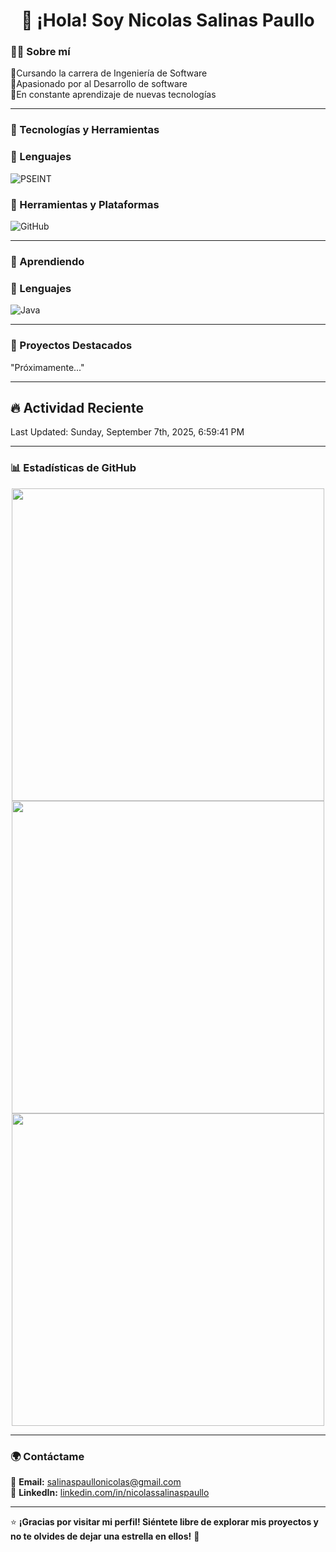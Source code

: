 <h1 align="center">👋 ¡Hola! Soy Nicolas Salinas Paullo</h1>  

### 👨‍💻 Sobre mí

🔹Cursando la carrera de Ingeniería de Software  
🔹Apasionado por al Desarrollo de software  
🔹En constante aprendizaje de nuevas tecnologías

---

### 🚀 Tecnologías y Herramientas   

### 🔹 Lenguajes  

![PSEINT](https://img.shields.io/badge/PSeInt-00599C?style=for-the-badge&logoColor=white)

### 🔹 Herramientas y Plataformas  

![GitHub](https://img.shields.io/badge/GitHub-181717?style=for-the-badge&logo=github&logoColor=white) 

---

### 🧠 Aprendiendo   

### 🔹 Lenguajes  

![Java](https://img.shields.io/badge/Java-ED8B00?style=for-the-badge&logo=openjdk&logoColor=white)

---

### 📌 Proyectos Destacados  

"Próximamente..."

---

## 🔥 Actividad Reciente  
<!--RECENT_ACTIVITY:start-->
<!--RECENT_ACTIVITY:end-->
<!--RECENT_ACTIVITY:last_update-->
Last Updated: Sunday, September 7th, 2025, 6:59:41 PM
<!--RECENT_ACTIVITY:last_update_end-->

---

### 📊 Estadísticas de GitHub  

<div align="center">

<td align="center">
      <img src="https://github-readme-stats.vercel.app/api?username=Nicolas8x&show_icons=true&theme=radical" width="500px"/>
    </td>

<td align="center">
  <img src="https://github-readme-streak-stats.herokuapp.com/?user=Nicolas8x&theme=radical" width="500px"/>
</td>

<td align="center">
      <img src="https://github-readme-stats.vercel.app/api/top-langs/?username=Nicolas8x&layout=compact&langs_count=6&theme=radical" width="500px"/>
    </td>
</div>

---

### 🌍 Contáctame  

📩 **Email:** [salinaspaullonicolas@gmail.com](mailto:salinaspaullonicolas@gmail.com)  
💼 **LinkedIn:** [linkedin.com/in/nicolassalinaspaullo](www.linkedin.com/in/gian-nicolas-joaquin-salinas-paullo-b452b3356)  

---

⭐ **¡Gracias por visitar mi perfil! Siéntete libre de explorar mis proyectos y no te olvides de dejar una estrella en ellos!** 🚀